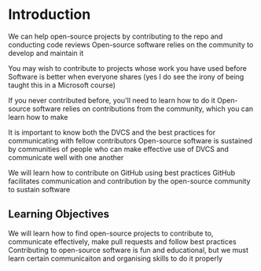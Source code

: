 # Introduction

We can help open-source projects by contributing to the repo and conducting code reviews
Open-source software relies on the community to develop and maintain it

You may wish to contribute to projects whose work you have used before
Software is better when everyone shares (yes I do see the irony of being taught this in a Microsoft course)

If you never contributed before, you'll need to learn how to do it
Open-source software relies on contributions from the community, which you can learn how to make

It is important to know both the DVCS and the best practices for communicating with fellow contributors
Open-source software is sustained by communities of people who can make effective use of DVCS and communicate well with one another

We will learn how to contribute on GitHub using best practices
GitHub facilitates communication and contribution by the open-source community to sustain software

## Learning Objectives

We will learn how to find open-source projects to contribute to, communicate effectively, make pull requests and follow best practices
Contributing to open-source software is fun and educational, but we must learn certain communicaiton and organising skills to do it properly
